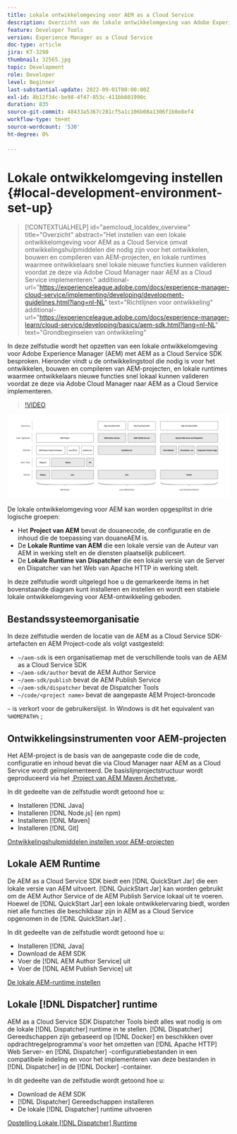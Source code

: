```yaml
---
title: Lokale ontwikkelomgeving voor AEM as a Cloud Service
description: Overzicht van de lokale ontwikkelomgeving van Adobe Experience Manager (AEM).
feature: Developer Tools
version: Experience Manager as a Cloud Service
doc-type: article
jira: KT-3290
thumbnail: 32565.jpg
topic: Development
role: Developer
level: Beginner
last-substantial-update: 2022-09-01T00:00:00Z
exl-id: 8b12f34c-be98-4f47-853c-411bb601990c
duration: 835
source-git-commit: 48433a5367c281cf5a1c106b08a1306f1b0e8ef4
workflow-type: tm+mt
source-wordcount: '530'
ht-degree: 0%

---
```


# Lokale ontwikkelomgeving instellen {#local-development-environment-set-up}

>[!CONTEXTUALHELP]
>id="aemcloud_localdev_overview"
>title="Overzicht"
>abstract="Het instellen van een lokale ontwikkelomgeving voor AEM as a Cloud Service omvat ontwikkelingshulpmiddelen die nodig zijn voor het ontwikkelen, bouwen en compileren van AEM-projecten, en lokale runtimes waarmee ontwikkelaars snel lokale nieuwe functies kunnen valideren voordat ze deze via Adobe Cloud Manager naar AEM as a Cloud Service implementeren."
>additional-url="https://experienceleague.adobe.com/docs/experience-manager-cloud-service/implementing/developing/development-guidelines.html?lang=nl-NL" text="Richtlijnen voor ontwikkeling"
>additional-url="https://experienceleague.adobe.com/docs/experience-manager-learn/cloud-service/developing/basics/aem-sdk.html?lang=nl-NL" text="Grondbeginselen van ontwikkeling"

In deze zelfstudie wordt het opzetten van een lokale ontwikkelomgeving voor Adobe Experience Manager (AEM) met AEM as a Cloud Service SDK besproken. Hieronder vindt u de ontwikkelingstool die nodig is voor het ontwikkelen, bouwen en compileren van AEM-projecten, en lokale runtimes waarmee ontwikkelaars nieuwe functies snel lokaal kunnen valideren voordat ze deze via Adobe Cloud Manager naar AEM as a Cloud Service implementeren.

>[!VIDEO](https://video.tv.adobe.com/v/32565?quality=12&learn=on)

![&#x200B; AEM as a Cloud Service de Stapel van de Technologie van de Milieu van de Lokale Ontwikkeling &#x200B;](./assets/overview/aem-sdk-technology-stack.png)

De lokale ontwikkelomgeving voor AEM kan worden opgesplitst in drie logische groepen:

+ Het __Project van AEM__ bevat de douanecode, de configuratie en de inhoud die de toepassing van douaneAEM is.
+ De __Lokale Runtime van AEM__ die een lokale versie van de Auteur van AEM in werking stelt en de diensten plaatselijk publiceert.
+ De __Lokale Runtime van Dispatcher__ die een lokale versie van de Server en Dispatcher van het Web van Apache HTTP in werking stelt.

In deze zelfstudie wordt uitgelegd hoe u de gemarkeerde items in het bovenstaande diagram kunt installeren en instellen en wordt een stabiele lokale ontwikkelomgeving voor AEM-ontwikkeling geboden.

## Bestandssysteemorganisatie

In deze zelfstudie werden de locatie van de AEM as a Cloud Service SDK-artefacten en AEM Project-code als volgt vastgesteld:

+ `~/aem-sdk` is een organisatiemap met de verschillende tools van de AEM as a Cloud Service SDK
+ `~/aem-sdk/author` bevat de AEM Author Service
+ `~/aem-sdk/publish` bevat de AEM Publish Service
+ `~/aem-sdk/dispatcher` bevat de Dispatcher Tools
+ `~/code/<project name>` bevat de aangepaste AEM Project-broncode

`~` is verkort voor de gebruikerslijst. In Windows is dit het equivalent van `%HOMEPATH%` ;

## Ontwikkelingsinstrumenten voor AEM-projecten

Het AEM-project is de basis van de aangepaste code die de code, configuratie en inhoud bevat die via Cloud Manager naar AEM as a Cloud Service wordt geïmplementeerd. De basislijnprojectstructuur wordt geproduceerd via het [&#x200B; Project van AEM Maven Archetype &#x200B;](https://github.com/adobe/aem-project-archetype).

In dit gedeelte van de zelfstudie wordt getoond hoe u:

+ Installeren [!DNL Java]
+ Installeren [!DNL Node.js] (en npm)
+ Installeren [!DNL Maven]
+ Installeren [!DNL Git]

[Ontwikkelingshulpmiddelen instellen voor AEM-projecten](./development-tools.md)

## Lokale AEM Runtime

De AEM as a Cloud Service SDK biedt een [!DNL QuickStart Jar] die een lokale versie van AEM uitvoert. [!DNL QuickStart Jar] kan worden gebruikt om de AEM Author Service of de AEM Publish Service lokaal uit te voeren. Hoewel de [!DNL QuickStart Jar] een lokale ontwikkelervaring biedt, worden niet alle functies die beschikbaar zijn in AEM as a Cloud Service opgenomen in de [!DNL QuickStart Jar] .

In dit gedeelte van de zelfstudie wordt getoond hoe u:

+ Installeren [!DNL Java]
+ Download de AEM SDK
+ Voer de [!DNL AEM Author Service] uit
+ Voer de [!DNL AEM Publish Service] uit

[De lokale AEM-runtime instellen](./aem-runtime.md)

## Lokale [!DNL Dispatcher] runtime

AEM as a Cloud Service SDK Dispatcher Tools biedt alles wat nodig is om de lokale [!DNL Dispatcher] runtime in te stellen. [!DNL Dispatcher] Gereedschappen zijn gebaseerd op [!DNL Docker] en beschikken over opdrachtregelprogramma&#39;s voor het omzetten van [!DNL Apache HTTP] Web Server- en [!DNL Dispatcher] -configuratiebestanden in een compatibele indeling en voor het implementeren van deze bestanden in [!DNL Dispatcher] in de [!DNL Docker] -container.

In dit gedeelte van de zelfstudie wordt getoond hoe u:

+ Download de AEM SDK
+ [!DNL Dispatcher] Gereedschappen installeren
+ De lokale [!DNL Dispatcher] runtime uitvoeren

[Opstelling Lokale  [!DNL Dispatcher]  Runtime](./dispatcher-tools.md)
